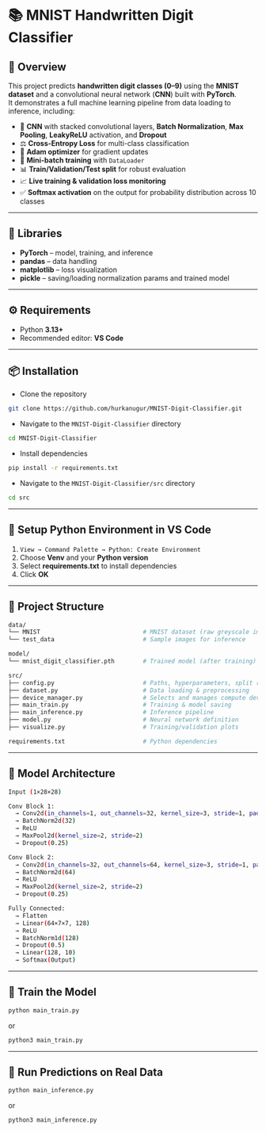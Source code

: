 # 📚 MNIST Handwritten Digit Classifier

## 📖 Overview
This project predicts **handwritten digit classes (0–9)** using the **MNIST dataset** and a convolutional neural network (**CNN**) built with **PyTorch**.  
It demonstrates a full machine learning pipeline from data loading to inference, including:

- 🧠 **CNN** with stacked convolutional layers, **Batch Normalization**, **Max Pooling**, **LeakyReLU** activation, and **Dropout**  
- ⚖️ **Cross-Entropy Loss** for multi-class classification  
- 🚀 **Adam optimizer** for gradient updates  
- 🔀 **Mini-batch training** with `DataLoader`  
- 📊 **Train/Validation/Test split** for robust evaluation  
- 📈 **Live training & validation loss monitoring**  
- ✅ **Softmax activation** on the output for probability distribution across 10 classes

---

## 🧩 Libraries
- **PyTorch** – model, training, and inference  
- **pandas** – data handling  
- **matplotlib** – loss visualization  
- **pickle** – saving/loading normalization params and trained model

---

## ⚙️ Requirements

- Python **3.13+**
- Recommended editor: **VS Code**

---

## 📦 Installation

- Clone the repository
```bash
git clone https://github.com/hurkanugur/MNIST-Digit-Classifier.git
```

- Navigate to the `MNIST-Digit-Classifier` directory
```bash
cd MNIST-Digit-Classifier
```

- Install dependencies
```bash
pip install -r requirements.txt
```

- Navigate to the `MNIST-Digit-Classifier/src` directory
```bash
cd src
```

---

## 🔧 Setup Python Environment in VS Code

1. `View → Command Palette → Python: Create Environment`  
2. Choose **Venv** and your **Python version**  
3. Select **requirements.txt** to install dependencies  
4. Click **OK**

---

## 📂 Project Structure

```bash
data/
└── MNIST                             # MNIST dataset (raw greyscale images and labels)
└── test_data                         # Sample images for inference

model/
└── mnist_digit_classifier.pth        # Trained model (after training)

src/
├── config.py                         # Paths, hyperparameters, split ratios
├── dataset.py                        # Data loading & preprocessing
├── device_manager.py                 # Selects and manages compute device
├── main_train.py                     # Training & model saving
├── main_inference.py                 # Inference pipeline
├── model.py                          # Neural network definition
├── visualize.py                      # Training/validation plots

requirements.txt                      # Python dependencies
```

---

## 📂 Model Architecture

```bash
Input (1×28×28)

Conv Block 1:
  → Conv2d(in_channels=1, out_channels=32, kernel_size=3, stride=1, padding=1, padding_mode="reflect")
  → BatchNorm2d(32)
  → ReLU
  → MaxPool2d(kernel_size=2, stride=2)
  → Dropout(0.25)

Conv Block 2:
  → Conv2d(in_channels=32, out_channels=64, kernel_size=3, stride=1, padding=1, padding_mode="reflect")
  → BatchNorm2d(64)
  → ReLU
  → MaxPool2d(kernel_size=2, stride=2)
  → Dropout(0.25)

Fully Connected:
  → Flatten
  → Linear(64×7×7, 128)
  → ReLU
  → BatchNorm1d(128)
  → Dropout(0.5)
  → Linear(128, 10)
  → Softmax(Output)
```

---

## 📂 Train the Model
```bash
python main_train.py
```
or
```bash
python3 main_train.py
```

---

## 📂 Run Predictions on Real Data
```bash
python main_inference.py
```
or
```bash
python3 main_inference.py
```
